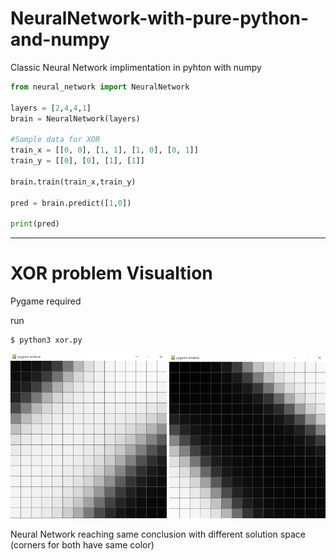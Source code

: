 # NeuralNetwork-with-pure-python-and-numpy

Classic Neural Network implimentation in pyhton with numpy

```python
from neural_network import NeuralNetwork

layers = [2,4,4,1]
brain = NeuralNetwork(layers)

#Sample data for XOR
train_x = [[0, 0], [1, 1], [1, 0], [0, 1]]
train_y = [[0], [0], [1], [1]]

brain.train(train_x,train_y)

pred = brain.predict([1,0])

print(pred)
```

---

# XOR problem Visualtion

Pygame required

run

```
$ python3 xor.py
```

<img src="images/xor_soln1.png" width="250">
<img src="images/xor_soln2.png" width="250">

Neural Network reaching same conclusion with different solution space  
(corners for both have same color)
